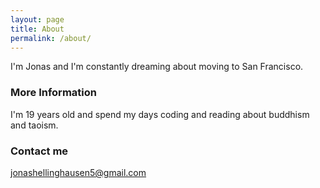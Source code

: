 ```yaml
---
layout: page
title: About
permalink: /about/
---
```


I'm Jonas and I'm constantly dreaming about moving to San Francisco.

### More Information

I'm 19 years old and spend my days coding and reading about buddhism and taoism.

### Contact me

[jonashellinghausen5@gmail.com](mailto:jonashellinghausen5@gmail.com)
